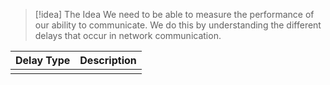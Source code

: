 
> [!idea] The Idea
> We need to be able to measure the performance of our ability to communicate. We do this by understanding the different delays that occur in network communication.


| Delay Type | Description |
| ---------- | ----------- |
|            |             |

